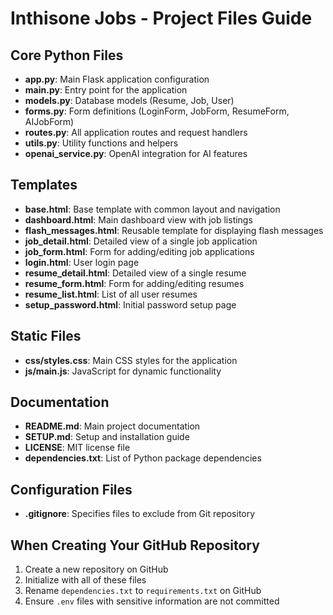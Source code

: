 # Inthisone Jobs - Project Files Guide

## Core Python Files
- **app.py**: Main Flask application configuration
- **main.py**: Entry point for the application
- **models.py**: Database models (Resume, Job, User)
- **forms.py**: Form definitions (LoginForm, JobForm, ResumeForm, AIJobForm)
- **routes.py**: All application routes and request handlers
- **utils.py**: Utility functions and helpers
- **openai_service.py**: OpenAI integration for AI features

## Templates
- **base.html**: Base template with common layout and navigation
- **dashboard.html**: Main dashboard view with job listings
- **flash_messages.html**: Reusable template for displaying flash messages
- **job_detail.html**: Detailed view of a single job application
- **job_form.html**: Form for adding/editing job applications
- **login.html**: User login page
- **resume_detail.html**: Detailed view of a single resume
- **resume_form.html**: Form for adding/editing resumes
- **resume_list.html**: List of all user resumes
- **setup_password.html**: Initial password setup page

## Static Files
- **css/styles.css**: Main CSS styles for the application
- **js/main.js**: JavaScript for dynamic functionality

## Documentation
- **README.md**: Main project documentation
- **SETUP.md**: Setup and installation guide
- **LICENSE**: MIT license file
- **dependencies.txt**: List of Python package dependencies

## Configuration Files
- **.gitignore**: Specifies files to exclude from Git repository

## When Creating Your GitHub Repository
1. Create a new repository on GitHub
2. Initialize with all of these files
3. Rename `dependencies.txt` to `requirements.txt` on GitHub
4. Ensure `.env` files with sensitive information are not committed